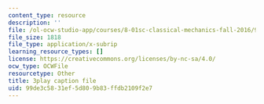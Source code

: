 ```yaml
---
content_type: resource
description: ''
file: /ol-ocw-studio-app/courses/8-01sc-classical-mechanics-fall-2016/99de3c5831ef5d809b83ffdb2109f2e7_vkWY73HnNYA.vtt
file_size: 1818
file_type: application/x-subrip
learning_resource_types: []
license: https://creativecommons.org/licenses/by-nc-sa/4.0/
ocw_type: OCWFile
resourcetype: Other
title: 3play caption file
uid: 99de3c58-31ef-5d80-9b83-ffdb2109f2e7
---
```

